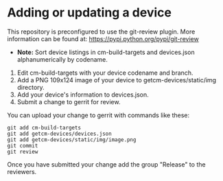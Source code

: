 # Adding or updating a device

This repository is preconfigured to use the git-review plugin. More information can be found at:
https://pypi.python.org/pypi/git-review

* **Note:** Sort device listings in cm-build-targets and devices.json alphanumerically by codename.
1. Edit cm-build-targets with your device codename and branch.  
2. Add a PNG 109x124 image of your device to getcm-devices/static/img directory.  
3. Add your device's information to devices.json.  
4. Submit a change to gerrit for review.  

You can upload your change to gerrit with commands like these:

    git add cm-build-targets
    git add getcm-devices/devices.json
    git add getcm-devices/static/img/image.png
    git commit
    git review

Once you have submitted your change add the group "Release" to the reviewers.
